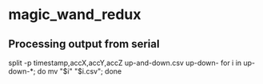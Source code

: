 # magic_wand_redux
 
## Processing output from serial

split -p timestamp,accX,accY,accZ up-and-down.csv up-down-
for i in up-down-*; do mv "$i" "$i.csv"; done